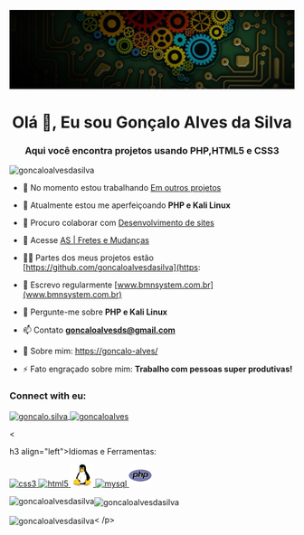 ![banner](https://github.com/goncaloalvesdasilva/html5css3/blob/main/img/banner.jpg?raw=true)   
<h1 align="center">Olá 👋, Eu sou Gonçalo Alves da Silva</h1>
<h3 align="center">Aqui você encontra projetos usando PHP,HTML5 e CSS3</h3>

<p align="left" > <img src="https://komarev.com/ghpvc/?username=goncaloalvesdasilva&label=Profile%20views&color=0e75b6&style=flat" alt="goncaloalvesdasilva" /> </p>

- 🔭 No momento estou trabalhando [Em outros projetos ](www.bmnsytem.com.br)

- 🌱 Atualmente estou me aperfeiçoando **PHP e Kali Linux**

- 👯 Procuro colaborar com [Desenvolvimento de sites](www.asfreteemudancas.com.br)

- 🤝 Acesse [AS | Fretes e Mudanças](www.asfreteemudancas.com.br)

- 👨‍💻 Partes dos meus projetos estão [https://github.com/goncaloalvesdasilva](https:

- 📝 Escrevo regularmente [www.bmnsystem.com.br](www.bmnsystem.com.br)

- 💬 Pergunte-me sobre **PHP e Kali Linux**

- 📫 Contato **goncaloalvesds@gmail.com**

- 📄 Sobre mim: [https://goncalo-alves/](https://goncalo-alves/)

- ⚡ Fato engraçado sobre mim: **Trabalho com pessoas super produtivas!**

<h3 align="left">Connect with eu:</h3>
<p align="left">
<a href="https://fb.com/goncalo.silva" target="blank"><img align="center" src="https:/ /raw.githubusercontent.com/rahuldkjain/github-profile-readme-generator/master/src/images/icons/Social/facebook.svg" alt="goncalo.silva" height="30" width="40" /> </a>
<a href="https://instagram.com/goncaloalves" target="blank"><img align="center" src="https://raw.githubusercontent.com/rahuldkjain/github-profile-readme-generator /master/src/images/icons/Social/instagram.svg" alt="goncaloalves" height="30" width="40" /></a> </p>
<

h3 align="left">Idiomas e Ferramentas:</h3>
<p align="left"> <a href="https://www.w3schools.com/css/" target="_blank" rel="noreferrer"> <img src="https://raw.githubusercontent. com/devicons/devicon/master/icons/css3/css3-original-wordmark.svg" alt="css3" width="40" height="40"/> </a> <a href="https:// www.w3.org/html/" target="_blank" rel="noreferrer"> <img src="https://raw.githubusercontent.com/devicons/devicon/master/icons/html5/html5-original-wordmark .svg" alt="html5" width="40" height="40"/> </a> <a href="https://www.linux.org/" target="_blank" rel="noreferrer" > <img src="https://raw.githubusercontent.com/devicons/devicon/master/icons/linux/linux-original.svg" alt="linux" width="40" height="40"/> </a > <a href="https://www.mysql.com/" target="_blank" rel="noreferrer"> <img src="https://raw.githubusercontent.com/devicons/devicon/master/icons /mysql/mysql-original-wordmark.svg" alt="mysql" width="40" height="40"/> </a> <a href="https://www.php.net" target=" _blank" rel="noreferrer"> <img src="https://raw.githubusercontent.com/devicons/devicon/master/icons/php/php-original.svg" alt="php" width="40" altura ="40"/> </a> </p>

<p><img align="left" src="https://github-readme-stats.vercel.app/api/top-langs?username=goncaloalvesdasilva&show_icons=true&theme=dracula&locale=en&layout=compact" alt="goncaloalvesdasilva" /></p>

<p> <img align="center" src="https://github-readme-stats.vercel.app/api?username=goncaloalvesdasilva&show_icons=true&theme=dracula&locale=en" alt=" goncaloalvesdasilva" /></p>

<p><img align="center" src="https://github-readme-streak-stats.herokuapp.com/?user=goncaloalvesdasilva&" alt="goncaloalvesdasilva" />< /p>
